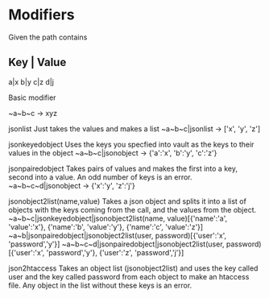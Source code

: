 # Modifiers

Given the path contains

Key | Value
--------
a|x
b|y
c|z
d|j

Basic modifier

~a~b~c -> xyz

jsonlist
Just takes the values and makes a list
~a~b~c|jsonlist -> ['x', 'y', 'z']

jsonkeyedobject
Uses the keys you specfied into vault as the keys to their values in the object
~a~b~c|jsonobject -> {'a':'x', 'b':'y', 'c':'z'}

jsonpairedobject
Takes pairs of values and makes the first into a key, second into a value. An odd number of keys is an error.
~a~b~c~d|jsonobject -> {'x':'y', 'z':'j'}


jsonobject2list(name,value)
Takes a json object and splits it into a list of objects with the keys coming from the call, and the values from the object.
~a~b~c|jsonkeyedobject|jsonobject2list(name, value)[{'name':'a', 'value':'x'}, {'name':'b', 'value':'y'}, {'name':'c', 'value':'z'}]
~a~b|jsonpairedobject|jsonobject2list(user, password)[{'user':'x', 'password','y'}]
~a~b~c~d|jsonpairedobject|jsonobject2list(user, password)[{'user':'x', 'password','y'}, {'user':'z', 'password','j'}]

json2htaccess
Takes an object list (jsonobject2list) and uses the key called user and the key called password from each object to make an htaccess file. Any object in the list without these keys is an error.



